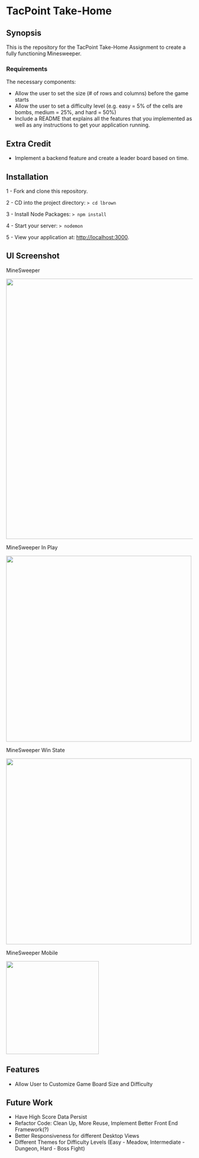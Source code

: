 # TacPoint Take-Home

## Synopsis

This is the repository for the TacPoint Take-Home Assignment to create a fully functioning Minesweeper.

### Requirements

The necessary components:
- Allow the user to set the size (# of rows and columns) before the game starts
- Allow the user to set a difficulty level (e.g. easy = 5% of the cells are bombs, medium = 25%, and hard = 50%)
- Include a README that explains all the features that you implemented as well as any instructions to get your application running.

Extra Credit
------------
- Implement a backend feature and create a leader board based on time.


## Installation

1 - Fork and clone this repository.

2 - CD into the project directory: ```> cd lbrown```

3 - Install Node Packages: ```> npm install```

4 - Start your server: ```> nodemon```

5 - View your application at: [http://localhost:3000](http://localhost:3000/).


## UI Screenshot

MineSweeper

<img src='http://i.imgur.com/cmtdmGe.jpg' width=700px>

MineSweeper In Play

<img src='http://i.imgur.com/EQcF5nL.png' width=500px>

MineSweeper Win State

<img src='http://i.imgur.com/jKQfykR.png' width=500px>

MineSweeper Mobile

<img src='http://i.imgur.com/Y16j4bj.png' width=250px>


## Features

- Allow User to Customize Game Board Size and Difficulty

## Future Work

- Have High Score Data Persist
- Refactor Code: Clean Up, More Reuse, Implement Better Front End Framework(?)
- Better Responsiveness for different Desktop Views
- Different Themes for Difficulty Levels (Easy - Meadow, Intermediate - Dungeon, Hard - Boss Fight)